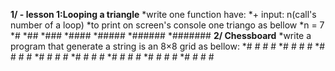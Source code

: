 **1/ - lesson 1:Looping a triangle**
    *write one function have: 
        *+ input: n(call's number of a loop)
    *to print on screen's console one triango as bellow
    *n = 7
        *#
        *##
        *###
        *####
        *#####
        *######
        *#######
**2/ Chessboard**
    *write a program that generate a string is an 8×8 grid as bellow: 
      *# # # #
    *# # # #
      *# # # #
    *# # # #
      *# # # #
    *# # # #
      *# # # #
    *# # # #
